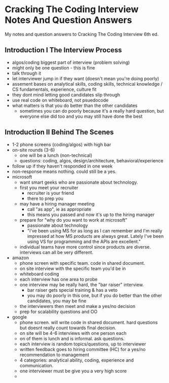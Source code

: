 # Cracking The Coding Interview Notes And Question Answers
My notes and question answers to Cracking The Coding Interview 6th ed.

## Introduction I The Interview Process
- algos/coding biggest part of interview (problem solving)
- might only be one question - this is fine 
- talk through it
- let interviewer jump in if they want (doesn't mean you're doing poorly)
- assement bases on analytical skills, coding skills, technical knowledge / CS fundamentals, experience, culture fit
- they dont mind letting good candidates slip through
- use real code on whiteboard, not psuedocode
- what matters is that you do better than the other candidates
  - sometimes you can do poorly because it's a really hard question, but everyone else did too and you may still have done the best

## Introduction II Behind The Scenes
- 1-2 phone screens (coding/algos) with high bar
- on-site rounds (3-6)
  - one will be a lunch (non-technical)
  - questions: coding, algos, design/architecture, behavioral/experience
- follow up if they haven't responded in one week
- non-response means nothing. could still be a yes.
- microsoft
  - want smart geeks who are passionate about technology.
  - first you meet your recruiter
    - recruiter is your friend
    - there to prep you
  - may have a hiring manager meeting
    - call "as app", ie as appropriate
    - this means you passed and now it's up to the hiring manager
  - prepare for "why do you want to work at microsoft"
    - passionate about technology
    - "i've been using MS for as long as I can remember and I'm really impressed at how MS products are always great. Lately I've been using VS for programming and the APIs are excellent."
  - individual teams have more control since products are diverse. interviews can all be very different.
- amazon
  - phone screen with specific team. code in shared document.
  - on site interview with the specific team you'd be in
  - whiteboard coding
  - each interview has one area to probe
  - one interview may be really hard, the "bar raiser" interview.
    - bar raiser gets special training & has a veto
    - you may do poorly in this one, but if you do better than the other candidates, you may be fine
  - the interviewers then meet and make a yes/no decision
  - prep for scalability questions and OO
- google
  - phone screen. will write code in shared document. hard questions but doesnt really count towards final decision.
  - on site will be 4-6 interviews with one person each
  - on of them is lunch and is informal. ask questions.
  - each interview is random topics/questions, up to interviewer
  - written feedback goes to hiring committee (HC) for a yes/no recommendation to management
  - 4 categories: analytical ability, coding, experience and communication.
  - one interviewer must be give you a very high score
  -
